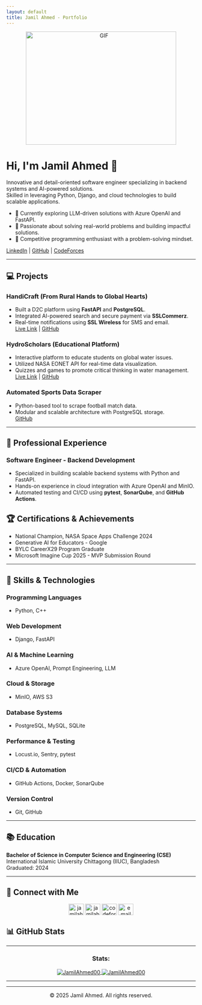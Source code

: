 ```yaml
---
layout: default
title: Jamil Ahmed - Portfolio
---
```


<!-- GIF AT THE TOP -->
<p align="center">
  <img src="https://i.pinimg.com/originals/e4/26/70/e426702edf874b181aced1e2fa5c6cde.gif" alt="GIF" width="400" height="300">
</p>

# Hi, I'm Jamil Ahmed 👋  
Innovative and detail-oriented software engineer specializing in backend systems and AI-powered solutions.  
Skilled in leveraging Python, Django, and cloud technologies to build scalable applications.  

- 🔭 Currently exploring LLM-driven solutions with Azure OpenAI and FastAPI.  
- 🌱 Passionate about solving real-world problems and building impactful solutions.  
- 🚀 Competitive programming enthusiast with a problem-solving mindset.  

[LinkedIn](https://www.linkedin.com/in/jamilahmed01/) | [GitHub](https://github.com/JamilAhmed00) | [CodeForces](https://codeforces.com/profile/Jamil-Ahmed)  
<hr>

## 💻 Projects  

### HandiCraft (From Rural Hands to Global Hearts)  
- Built a D2C platform using **FastAPI** and **PostgreSQL**.  
- Integrated AI-powered search and secure payment via **SSLCommerz**.  
- Real-time notifications using **SSL Wireless** for SMS and email.  
[Live Link](http://handi-craft.xyz) | [GitHub](https://github.com/JamilAhmed00/HandiCraft)  

### HydroScholars (Educational Platform)  
- Interactive platform to educate students on global water issues.  
- Utilized NASA EONET API for real-time data visualization.  
- Quizzes and games to promote critical thinking in water management.  
[Live Link](https://hydroscholersbd00.netlify.app/) | [GitHub](https://github.com/JamilAhmed00/HydroScholers)  

### Automated Sports Data Scraper  
- Python-based tool to scrape football match data.  
- Modular and scalable architecture with PostgreSQL storage.  
[GitHub](https://github.com/JamilAhmed00/Web_Scrap_Field_World_Final_Project)  
<hr>

## 💼 Professional Experience  

### Software Engineer - Backend Development  
- Specialized in building scalable backend systems with Python and FastAPI.  
- Hands-on experience in cloud integration with Azure OpenAI and MinIO.  
- Automated testing and CI/CD using **pytest**, **SonarQube**, and **GitHub Actions**.  

## 🏆 Certifications & Achievements  

- National Champion, NASA Space Apps Challenge 2024  
- Generative AI for Educators - Google  
- BYLC CareerX29 Program Graduate  
- Microsoft Imagine Cup 2025 - MVP Submission Round  
<hr>

## 🔧 Skills & Technologies  

### Programming Languages  
- Python, C++  

### Web Development  
- Django, FastAPI  

### AI & Machine Learning  
- Azure OpenAI, Prompt Engineering, LLM  

### Cloud & Storage  
- MinIO, AWS S3  

### Database Systems  
- PostgreSQL, MySQL, SQLite  

### Performance & Testing  
- Locust.io, Sentry, pytest  

### CI/CD & Automation  
- GitHub Actions, Docker, SonarQube  

### Version Control  
- Git, GitHub  
<hr>

## 📚 Education  

**Bachelor of Science in Computer Science and Engineering (CSE)**  
International Islamic University Chittagong (IIUC), Bangladesh  
Graduated: 2024  
<hr>

## 🌟 Connect with Me  

<p align="center">
  <a href="https://linkedin.com/in/jamilahmed01" target="_blank"><img align="center" src="https://raw.githubusercontent.com/rahuldkjain/github-profile-readme-generator/master/src/images/icons/Social/linked-in-alt.svg" alt="jamilahmed01" height="30" width="40"></a>
  <a href="https://github.com/JamilAhmed00" target="_blank"><img align="center" src="https://raw.githubusercontent.com/rahuldkjain/github-profile-readme-generator/master/src/images/icons/Social/github.svg" alt="jamilahmed00" height="30" width="40"></a>
  <a href="https://codeforces.com/profile/Jamil-Ahmed" target="_blank"><img align="center" src="https://cdn.iconscout.com/icon/free/png-256/codeforces-3521352-2944795.png" alt="codeforces" height="30" width="40"></a>
  <a href="mailto:jamilahmediiuc@gmail.com" target="_blank"><img align="center" src="https://img.icons8.com/color/48/000000/gmail.png" alt="email" height="30" width="40"></a>
</p>  

## 📊 GitHub Stats  
<hr>
<h3 align="center">Stats:</h3>
<p align="center">
    <a href="https://github-readme-stats.vercel.app/api?username=JamilAhmed00&show_icons=true&theme=dark&locale=en&hide_rank=true">
      <img align="center" src="https://github-readme-stats.vercel.app/api?username=JamilAhmed00&show_icons=true&theme=dark&locale=en&hide_rank=true" alt="JamilAhmed00" />
    </a>
    <a href="https://github-readme-stats.vercel.app/api/top-langs?username=JamilAhmed00&show_icons=true&theme=dark&locale=en&layout=compact">
      <img align="center" src="https://github-readme-stats.vercel.app/api/top-langs?username=JamilAhmed00&show_icons=true&theme=dark&locale=en&layout=compact" alt="JamilAhmed00" />
    </a>
</p>


<hr>
<hr>
<footer>
    <p align="center">&copy; 2025 Jamil Ahmed. All rights reserved.</p>
</footer>
